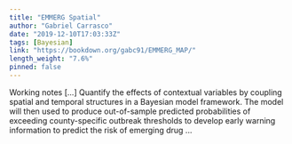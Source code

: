 ```yaml
---
title: "EMMERG Spatial"
author: "Gabriel Carrasco"
date: "2019-12-10T17:03:33Z"
tags: [Bayesian]
link: "https://bookdown.org/gabc91/EMMERG_MAP/"
length_weight: "7.6%"
pinned: false
---
```


Working notes [...] Quantify the effects of contextual variables by coupling spatial and temporal structures in a Bayesian model framework. The model will then used to produce out-of-sample predicted probabilities of exceeding county-specific outbreak thresholds to develop early warning information to predict the risk of emerging drug ...

